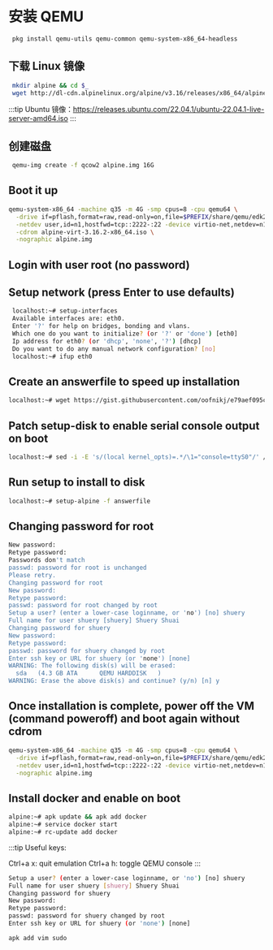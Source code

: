 # 安装 QEMU

```sh
 pkg install qemu-utils qemu-common qemu-system-x86_64-headless
```

## 下载 Linux 镜像

```sh
 mkdir alpine && cd $_
 wget http://dl-cdn.alpinelinux.org/alpine/v3.16/releases/x86_64/alpine-virt-3.16.2-x86_64.iso
```

:::tip
Ubuntu 镜像：<https://releases.ubuntu.com/22.04.1/ubuntu-22.04.1-live-server-amd64.iso>
:::

## 创建磁盘

```sh
 qemu-img create -f qcow2 alpine.img 16G
```

## Boot it up

```sh
qemu-system-x86_64 -machine q35 -m 4G -smp cpus=8 -cpu qemu64 \
  -drive if=pflash,format=raw,read-only=on,file=$PREFIX/share/qemu/edk2-x86_64-code.fd \
  -netdev user,id=n1,hostfwd=tcp::2222-:22 -device virtio-net,netdev=n1 \
  -cdrom alpine-virt-3.16.2-x86_64.iso \
  -nographic alpine.img
```

## Login with user root (no password)

## Setup network (press Enter to use defaults)

```sh
 localhost:~# setup-interfaces
 Available interfaces are: eth0.
 Enter '?' for help on bridges, bonding and vlans.
 Which one do you want to initialize? (or '?' or 'done') [eth0]
 Ip address for eth0? (or 'dhcp', 'none', '?') [dhcp]
 Do you want to do any manual network configuration? [no]
 localhost:~# ifup eth0
```

## Create an answerfile to speed up installation

```sh
localhost:~# wget https://gist.githubusercontent.com/oofnikj/e79aef095cd08756f7f26ed244355d62/raw/answerfile
```

## Patch setup-disk to enable serial console output on boot

```sh
localhost:~# sed -i -E 's/(local kernel_opts)=.*/\1="console=ttyS0"/' /sbin/setup-disk
```

## Run setup to install to disk

```sh
localhost:~# setup-alpine -f answerfile
```

## Changing password for root

```sh
New password:
Retype password:
Passwords don't match
passwd: password for root is unchanged
Please retry.
Changing password for root
New password:
Retype password:
passwd: password for root changed by root
Setup a user? (enter a lower-case loginname, or 'no') [no] shuery
Full name for user shuery [shuery] Shuery Shuai
Changing password for shuery
New password:
Retype password:
passwd: password for shuery changed by root
Enter ssh key or URL for shuery (or 'none') [none]
WARNING: The following disk(s) will be erased:
  sda   (4.3 GB ATA      QEMU HARDDISK   )
WARNING: Erase the above disk(s) and continue? (y/n) [n] y
```

## Once installation is complete, power off the VM (command poweroff) and boot again without cdrom

```sh
qemu-system-x86_64 -machine q35 -m 4G -smp cpus=8 -cpu qemu64 \
  -drive if=pflash,format=raw,read-only=on,file=$PREFIX/share/qemu/edk2-x86_64-code.fd \
  -netdev user,id=n1,hostfwd=tcp::2222-:22 -device virtio-net,netdev=n1 \
  -nographic alpine.img
```

## Install docker and enable on boot

```sh
alpine:~# apk update && apk add docker
alpine:~# service docker start
alpine:~# rc-update add docker

```

:::tip
Useful keys:

Ctrl+a x: quit emulation
Ctrl+a h: toggle QEMU console
:::

```sh
Setup a user? (enter a lower-case loginname, or 'no') [no] shuery
Full name for user shuery [shuery] Shuery Shuai
Changing password for shuery
New password:
Retype password:
passwd: password for shuery changed by root
Enter ssh key or URL for shuery (or 'none') [none]
```

```sh
apk add vim sudo
```
